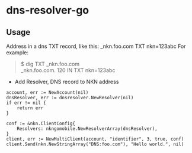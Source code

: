 # dns-resolver-go

## Usage

Address in a dns TXT record, like this:
_nkn.foo.com TXT nkn=123abc
For example:
> $ dig TXT _nkn.foo.com \
> _nkn.foo.com.  120   IN  TXT  nkn=123abc

* Add Resolver, DNS record to NKN address
```
account, err := NewAccount(nil)
dnsResolver, err := dnsresolver.NewResolver(nil)
if err != nil {
    return err
}

conf := &nkn.ClientConfig{
    Resolvers: nkngomobile.NewResolverArray(dnsResolver),
}
client, err := NewMultiClient(account, "identifier", 3, true, conf)
client.Send(nkn.NewStringArray("DNS:foo.com"), "Hello world.", nil)
```

